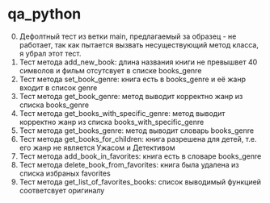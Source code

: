 # qa_python
0. Дефолтный тест из ветки main, предлагаемый за образец - не работает, так как пытается вызвать несуществующий метод класса, я убрал этот тест.
1. Тест метода add_new_book: длина названия книги не превышвет 40 символов и фильм отсутсвует в списке books_genre
2. Тест метода set_book_genre: книга есть в books_genre и её жанр входит в список genre
3. Тест метода get_book_genre: метод выводит корректно жанр из списка books_genre
4. Тест метода get_books_with_specific_genre: метод выводит корректно жанр из списка books_with_specific_genre
5. Тест метода get_books_genre: метод выводит словарь books_genre
6. Тест метода get_books_for_children: книга разрешена для детей, т.е. его жанр не является Ужасом и Детективом
7. Тест метода add_book_in_favorites: книга есть в словаре books_genre
8. Тест метода delete_book_from_favorites: книга была удалена из списка избраных favorites
9. Тест метода get_list_of_favorites_books: список выводимый функцией соответсвует оригиналу

